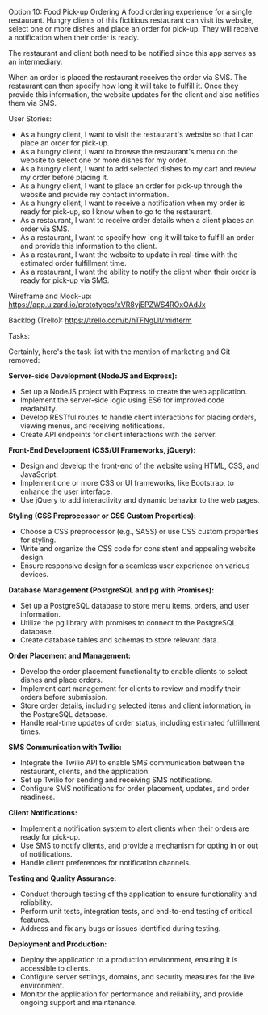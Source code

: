 Option 10: Food Pick-up Ordering
A food ordering experience for a single restaurant. Hungry clients of this fictitious restaurant can visit its website, select one or more dishes and place an order for pick-up. They will receive a notification when their order is ready.

The restaurant and client both need to be notified since this app serves as an intermediary.

When an order is placed the restaurant receives the order via SMS. The restaurant can then specify how long it will take to fulfill it. Once they provide this information, the website updates for the client and also notifies them via SMS. 

User Stories: 
- As a hungry client, I want to visit the restaurant's website so that I can place an order for pick-up.
- As a hungry client, I want to browse the restaurant's menu on the website to select one or more dishes for my order.
- As a hungry client, I want to add selected dishes to my cart and review my order before placing it.
- As a hungry client, I want to place an order for pick-up through the website and provide my contact information.
- As a hungry client, I want to receive a notification when my order is ready for pick-up, so I know when to go to the restaurant.
- As a restaurant, I want to receive order details when a client places an order via SMS.
- As a restaurant, I want to specify how long it will take to fulfill an order and provide this information to the client.
- As a restaurant, I want the website to update in real-time with the estimated order fulfillment time.
- As a restaurant, I want the ability to notify the client when their order is ready for pick-up via SMS. 

Wireframe and Mock-up: https://app.uizard.io/prototypes/xVR8yjEPZWS4ROxOAdJx

Backlog (Trello): https://trello.com/b/hTFNgLlt/midterm

Tasks: 

Certainly, here's the task list with the mention of marketing and Git removed:

**Server-side Development (NodeJS and Express):**
- Set up a NodeJS project with Express to create the web application.
- Implement the server-side logic using ES6 for improved code readability.
- Develop RESTful routes to handle client interactions for placing orders, viewing menus, and receiving notifications.
- Create API endpoints for client interactions with the server.

**Front-End Development (CSS/UI Frameworks, jQuery):**
- Design and develop the front-end of the website using HTML, CSS, and JavaScript.
- Implement one or more CSS or UI frameworks, like Bootstrap, to enhance the user interface.
- Use jQuery to add interactivity and dynamic behavior to the web pages.

**Styling (CSS Preprocessor or CSS Custom Properties):**
- Choose a CSS preprocessor (e.g., SASS) or use CSS custom properties for styling.
- Write and organize the CSS code for consistent and appealing website design.
- Ensure responsive design for a seamless user experience on various devices.

**Database Management (PostgreSQL and pg with Promises):**
- Set up a PostgreSQL database to store menu items, orders, and user information.
- Utilize the pg library with promises to connect to the PostgreSQL database.
- Create database tables and schemas to store relevant data.

**Order Placement and Management:**
- Develop the order placement functionality to enable clients to select dishes and place orders.
- Implement cart management for clients to review and modify their orders before submission.
- Store order details, including selected items and client information, in the PostgreSQL database.
- Handle real-time updates of order status, including estimated fulfillment times.

**SMS Communication with Twilio:**
- Integrate the Twilio API to enable SMS communication between the restaurant, clients, and the application.
- Set up Twilio for sending and receiving SMS notifications.
- Configure SMS notifications for order placement, updates, and order readiness.

**Client Notifications:**
- Implement a notification system to alert clients when their orders are ready for pick-up.
- Use SMS to notify clients, and provide a mechanism for opting in or out of notifications.
- Handle client preferences for notification channels.

**Testing and Quality Assurance:**
- Conduct thorough testing of the application to ensure functionality and reliability.
- Perform unit tests, integration tests, and end-to-end testing of critical features.
- Address and fix any bugs or issues identified during testing.

**Deployment and Production:**
- Deploy the application to a production environment, ensuring it is accessible to clients.
- Configure server settings, domains, and security measures for the live environment.
- Monitor the application for performance and reliability, and provide ongoing support and maintenance.
